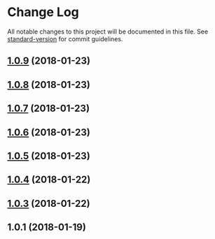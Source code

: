 # Change Log

All notable changes to this project will be documented in this file. See [standard-version](https://github.com/conventional-changelog/standard-version) for commit guidelines.

<a name="1.0.9"></a>
## [1.0.9](https://github.com/ithaka/ng-artstor-viewer/compare/v1.0.8...v1.0.9) (2018-01-23)



<a name="1.0.8"></a>
## [1.0.8](https://github.com/ithaka/ng-artstor-viewer/compare/v1.0.7...v1.0.8) (2018-01-23)



<a name="1.0.7"></a>
## [1.0.7](https://github.com/ithaka/ng-artstor-viewer/compare/v1.0.6...v1.0.7) (2018-01-23)



<a name="1.0.6"></a>
## [1.0.6](https://github.com/ithaka/ng-artstor-viewer/compare/v1.0.5...v1.0.6) (2018-01-23)



<a name="1.0.5"></a>
## [1.0.5](https://github.com/ithaka/ng-artstor-viewer/compare/v1.0.4...v1.0.5) (2018-01-23)



<a name="1.0.4"></a>
## [1.0.4](https://github.com/ithaka/ng-artstor-viewer/compare/v1.0.3...v1.0.4) (2018-01-22)



<a name="1.0.3"></a>
## [1.0.3](https://github.com/ithaka/ng-artstor-viewer/compare/v1.0.1...v1.0.3) (2018-01-22)



<a name="1.0.1"></a>
## 1.0.1 (2018-01-19)
